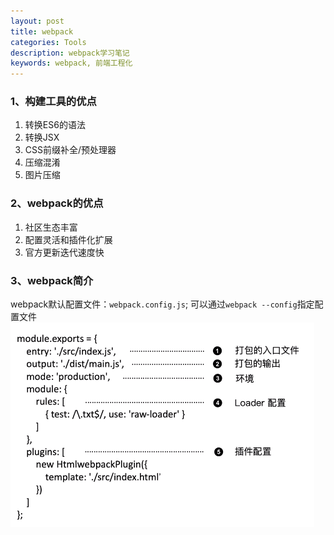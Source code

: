 ```yaml
---
layout: post
title: webpack
categories: Tools
description: webpack学习笔记
keywords: webpack, 前端工程化 
---
```



### 1、构建工具的优点

1. 转换ES6的语法
2. 转换JSX
3. CSS前缀补全/预处理器
4. 压缩混淆
5. 图片压缩
  

### 2、webpack的优点

1. 社区生态丰富
2. 配置灵活和插件化扩展
3. 官方更新迭代速度快


### 3、webpack简介

webpack默认配置文件：`webpack.config.js`; 可以通过`webpack --config`指定配置文件
![Demo](../images/blog/webpack/1.png)

